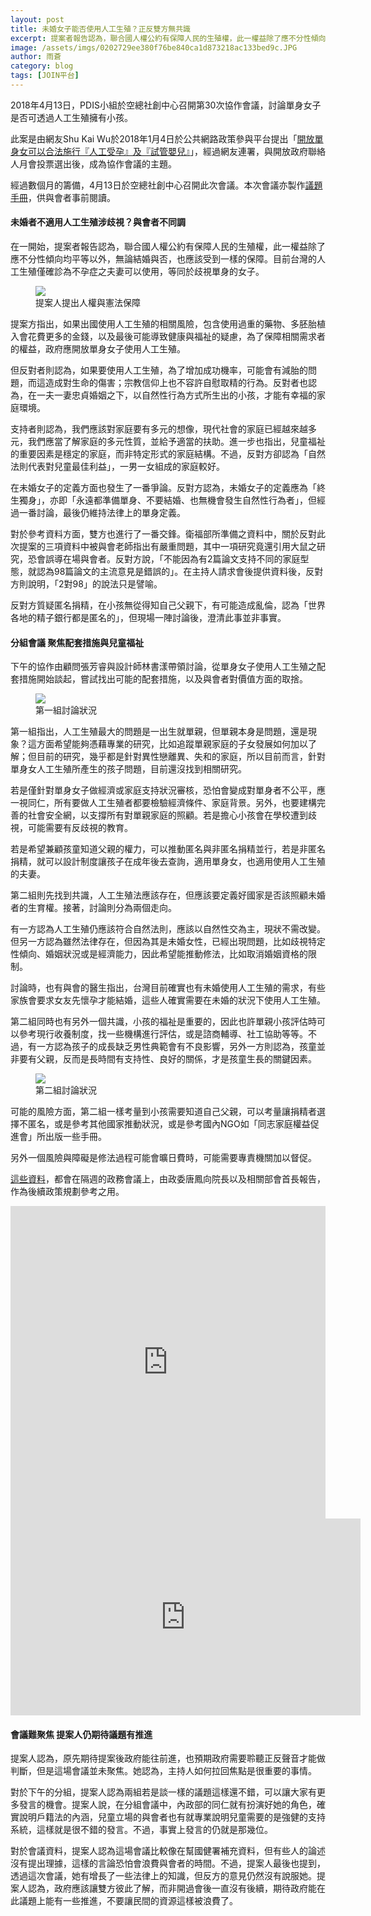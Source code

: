 ```yaml
---
layout: post
title: 未婚女子能否使用人工生殖？正反雙方無共識
excerpt: 提案者報告認為，聯合國人權公約有保障人民的生殖權，此一權益除了應不分性傾向均平等以外，無論結婚與否，也應該受到一樣的保障。目前台灣的人工生殖僅確診為不孕症之夫妻可以使用，等同於歧視單身的女子。但反對者認為，在一夫一妻忠貞婚姻之下，以自然性行為方式所生出的小孩，才能有幸福的家庭環境。
image: /assets/imgs/0202729ee380f76be840ca1d873218ac133bed9c.JPG
author: 雨蒼
category: blog
tags: [JOIN平台]
---
```


2018年4月13日，PDIS小組於空總社創中心召開第30次協作會議，討論單身女子是否可透過人工生殖擁有小孩。

此案是由網友Shu Kai Wu於2018年1月4日於公共網路政策參與平台提出「[開放單身女可以合法施行『人工受孕』及『試管嬰兒』](https://join.gov.tw/idea/detail/53479b9a-8cbb-4ea0-9f16-2294c97f24ac)」，經過網友連署，與開放政府聯絡人月會投票選出後，成為協作會議的主題。

經過數個月的籌備，4月13日於空總社創中心召開此次會議。本次會議亦製作[議題手冊](https://hackmd.io/c/Byg3w0-if/)，供與會者事前閱讀。

#### 未婚者不適用人工生殖涉歧視？與會者不同調

在一開始，提案者報告認為，聯合國人權公約有保障人民的生殖權，此一權益除了應不分性傾向均平等以外，無論結婚與否，也應該受到一樣的保障。目前台灣的人工生殖僅確診為不孕症之夫妻可以使用，等同於歧視單身的女子。

<figure>
  <img src="/assets/imgs/5a1cf8bdc150045df2c754c4022e445faf2b5383.JPG">
  <figcaption>提案人提出人權與憲法保障</figcaption>
</figure>

提案方指出，如果出國使用人工生殖的相關風險，包含使用過重的藥物、多胚胎植入會花費更多的金錢，以及最後可能導致健康與福祉的疑慮，為了保障相關需求者的權益，政府應開放單身女子使用人工生殖。

但反對者則認為，如果要使用人工生殖，為了增加成功機率，可能會有減胎的問題，而這造成對生命的傷害；宗教信仰上也不容許自慰取精的行為。反對者也認為，在一夫一妻忠貞婚姻之下，以自然性行為方式所生出的小孩，才能有幸福的家庭環境。

支持者則認為，我們應該對家庭要有多元的想像，現代社會的家庭已經越來越多元，我們應當了解家庭的多元性質，並給予適當的扶助。進一步也指出，兒童福祉的重要因素是穩定的家庭，而非特定形式的家庭結構。不過，反對方卻認為「自然法則代表對兒童最佳利益」，一男一女組成的家庭較好。

在未婚女子的定義方面也發生了一番爭論。反對方認為，未婚女子的定義應為「終生獨身」，亦即「永遠都準備單身、不要結婚、也無機會發生自然性行為者」，但經過一番討論，最後仍維持法律上的單身定義。

對於參考資料方面，雙方也進行了一番交鋒。衛福部所準備之資料中，關於反對此次提案的三項資料中被與會老師指出有嚴重問題，其中一項研究竟還引用大鼠之研究，恐會誤導在場與會者。反對方說，「不能因為有2篇論文支持不同的家庭型態，就認為98篇論文的主流意見是錯誤的」。在主持人請求會後提供資料後，反對方則說明，「2對98」的說法只是譬喻。

反對方質疑匿名捐精，在小孩無從得知自己父親下，有可能造成亂倫，認為「世界各地的精子銀行都是匿名的」，但現場一陣討論後，澄清此事並非事實。

#### 分組會議 聚焦配套措施與兒童福祉

下午的協作由顧問張芳睿與設計師林書漾帶領討論，從單身女子使用人工生殖之配套措施開始談起，嘗試找出可能的配套措施，以及與會者對價值方面的取捨。

<figure>
  <img src="/assets/imgs/49e4e28b08cf172f38330f7ecece0e7331f2e0a8.JPG">
  <figcaption>第一組討論狀況</figcaption>
</figure>

第一組指出，人工生殖最大的問題是一出生就單親，但單親本身是問題，還是現象？這方面希望能夠憑藉專業的研究，比如追蹤單親家庭的子女發展如何加以了解；但目前的研究，幾乎都是針對異性戀離異、失和的家庭，所以目前而言，針對單身女人工生殖所產生的孩子問題，目前還沒找到相關研究。

若是僅針對單身女子做經濟或家庭支持狀況審核，恐怕會變成對單身者不公平，應一視同仁，所有要做人工生殖者都要檢驗經濟條件、家庭背景。另外，也要建構完善的社會安全網，以支撐所有對單親家庭的照顧。若是擔心小孩會在學校遭到歧視，可能需要有反歧視的教育。

若是希望兼顧孩童知道父親的權力，可以推動匿名與非匿名捐精並行，若是非匿名捐精，就可以設計制度讓孩子在成年後去查詢，適用單身女，也適用使用人工生殖的夫妻。

第二組則先找到共識，人工生殖法應該存在，但應該要定義好國家是否該照顧未婚者的生育權。接著，討論則分為兩個走向。

有一方認為人工生殖仍應該符合自然法則，應該以自然性交為主，現狀不需改變。但另一方認為雖然法律存在，但因為其是未婚女性，已經出現問題，比如歧視特定性傾向、婚姻狀況或是經濟能力，因此希望能推動修法，比如取消婚姻資格的限制。

討論時，也有與會的醫生指出，台灣目前確實也有未婚使用人工生殖的需求，有些家族會要求女友先懷孕才能結婚，這些人確實需要在未婚的狀況下使用人工生殖。

第二組同時也有另外一個共識，小孩的福祉是重要的，因此也許單親小孩評估時可以參考現行收養制度，找一些機構進行評估，或是諮商輔導、社工協助等等。不過，有一方認為孩子的成長缺乏男性典範會有不良影響，另外一方則認為，孩童並非要有父親，反而是長時間有支持性、良好的關係，才是孩童生長的關鍵因素。

<figure>
  <img src="/assets/imgs/6e3c02e8e699a83a77c344dd21ca86e958c173aa.JPG">
  <figcaption>第二組討論狀況</figcaption>
</figure>

可能的風險方面，第二組一樣考量到小孩需要知道自己父親，可以考量讓捐精者選擇不匿名，或是參考其他國家推動狀況，或是參考國內NGO如「同志家庭權益促進會」所出版一些手冊。

另外一個風險與障礙是修法過程可能會曠日費時，可能需要專責機關加以督促。

[這些資料](https://realtimeboard.com/app/board/o9J_kzqyEfc=/)，都會在隔週的政務會議上，由政委唐鳳向院長以及相關部會首長報告，作為後續政策規劃參考之用。

<iframe width="100%" height="500" title="realtimeboard" src="https://realtimeboard.com/app/embed/o9J_kzqyEfc=/?&pres=1" frameborder="0" scrolling="no" allowfullscreen></iframe>

<iframe width="560" height="315" src="https://www.youtube.com/embed/5f2lxZqZjXE" frameborder="0" allowfullscreen></iframe>

#### 會議難聚焦 提案人仍期待議題有推進

提案人認為，原先期待提案後政府能往前進，也預期政府需要聆聽正反聲音才能做判斷，但是這場會議並未聚焦。她認為，主持人如何拉回焦點是很重要的事情。

對於下午的分組，提案人認為兩組若是談一樣的議題這樣還不錯，可以讓大家有更多發言的機會。提案人說，在分組會議中，內政部的同仁就有扮演好她的角色，確實說明戶籍法的內涵，兒童立場的與會者也有就專業說明兒童需要的是強健的支持系統，這樣就是很不錯的發言。不過，事實上發言的仍就是那幾位。

對於會議資料，提案人認為這場會議比較像在幫國健署補充資料，但有些人的論述沒有提出理據，這樣的言論恐怕會浪費與會者的時間。不過，提案人最後也提到，透過這次會議，她有增長了一些法律上的知識，但反方的意見仍然沒有說服她。提案人認為，政府應該讓雙方彼此了解，而非開過會後一直沒有後續，期待政府能在此議題上能有一些推進，不要讓民間的資源這樣被浪費了。

